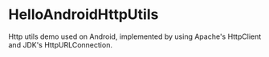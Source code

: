 HelloAndroidHttpUtils
=====================

Http utils demo used on Android, implemented by using Apache's HttpClient and JDK's HttpURLConnection.
